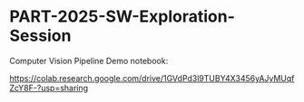 # PART-2025-SW-Exploration-Session

Computer Vision Pipeline Demo notebook: 

https://colab.research.google.com/drive/1GVdPd3l9TUBY4X3456yAJyMUqfZcY8F-?usp=sharing

